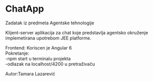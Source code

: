 # ChatApp
Zadatak iz predmeta Agentske tehnologije

Klijent-server aplikacija za chat koje predstavlja agentsko okruženje implemetirana upotrebom JEE platforme.

Frontend:
Koriscen je Angular 6
<br>
Pokretanje:
<br>
-npm start u terminalu projekta
<br>
-odlazak na localhost/4200 u pretraživaču

Autor:Tamara Lazarević

